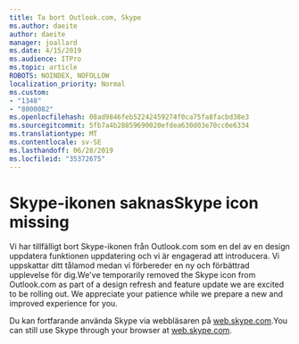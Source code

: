 ```yaml
---
title: Ta bort Outlook.com, Skype
ms.author: daeite
author: daeite
manager: joallard
ms.date: 4/15/2019
ms.audience: ITPro
ms.topic: article
ROBOTS: NOINDEX, NOFOLLOW
localization_priority: Normal
ms.custom:
- "1348"
- "8000082"
ms.openlocfilehash: 08ad9846feb52242459274f0ca75fa8facbd38e3
ms.sourcegitcommit: 5fb7a4b28859690020efdea630d03e70cc0e6334
ms.translationtype: MT
ms.contentlocale: sv-SE
ms.lasthandoff: 06/28/2019
ms.locfileid: "35372675"
---
```

# <a name="skype-icon-missing"></a><span data-ttu-id="8f610-102">Skype-ikonen saknas</span><span class="sxs-lookup"><span data-stu-id="8f610-102">Skype icon missing</span></span>

<span data-ttu-id="8f610-103">Vi har tillfälligt bort Skype-ikonen från Outlook.com som en del av en design uppdatera funktionen uppdatering och vi är engagerad att introducera. Vi uppskattar ditt tålamod medan vi förbereder en ny och förbättrad upplevelse för dig.</span><span class="sxs-lookup"><span data-stu-id="8f610-103">We've temporarily removed the Skype icon from Outlook.com as part of a design refresh and feature update we are excited to be rolling out. We appreciate your patience while we prepare a new and improved experience for you.</span></span>

<span data-ttu-id="8f610-104">Du kan fortfarande använda Skype via webbläsaren på [web.skype.com](https://web.skype.com/).</span><span class="sxs-lookup"><span data-stu-id="8f610-104">You can still use Skype through your browser at [web.skype.com](https://web.skype.com/).</span></span>
